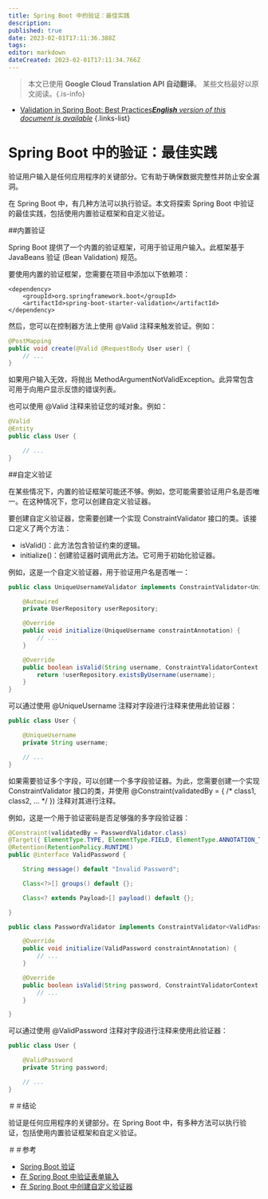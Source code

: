 ```yaml
---
title: Spring Boot 中的验证：最佳实践
description: 
published: true
date: 2023-02-01T17:11:36.388Z
tags: 
editor: markdown
dateCreated: 2023-02-01T17:11:34.766Z
---
```


> 本文已使用 **Google Cloud Translation API 自动翻译**。
某些文档最好以原文阅读。{.is-info}



- [Validation in Spring Boot: Best Practices***English** version of this document is available*](/en/Knowledge-base/Spring-Boot/validation-in-spring-boot-best-practices)
{.links-list}


# Spring Boot 中的验证：最佳实践

验证用户输入是任何应用程序的关键部分。它有助于确保数据完整性并防止安全漏洞。

在 Spring Boot 中，有几种方法可以执行验证。本文将探索 Spring Boot 中验证的最佳实践，包括使用内置验证框架和自定义验证。

##内置验证

Spring Boot 提供了一个内置的验证框架，可用于验证用户输入。此框架基于 JavaBeans 验证 (Bean Validation) 规范。

要使用内置的验证框架，您需要在项目中添加以下依赖项：

```
<dependency>
    <groupId>org.springframework.boot</groupId>
    <artifactId>spring-boot-starter-validation</artifactId>
</dependency>
```

然后，您可以在控制器方法上使用 @Valid 注释来触发验证。例如：

```java
@PostMapping
public void create(@Valid @RequestBody User user) {
    // ...
}
```

如果用户输入无效，将抛出 MethodArgumentNotValidException。此异常包含可用于向用户显示反馈的错误列表。

也可以使用 @Valid 注释来验证您的域对象。例如：

```java
@Valid
@Entity
public class User {

    // ...
}
```

##自定义验证

在某些情况下，内置的验证框架可能还不够。例如，您可能需要验证用户名是否唯一。在这种情况下，您可以创建自定义验证器。

要创建自定义验证器，您需要创建一个实现 ConstraintValidator 接口的类。该接口定义了两个方法：

- isValid()：此方法包含验证约束的逻辑。
- initialize()：创建验证器时调用此方法。它可用于初始化验证器。

例如，这是一个自定义验证器，用于验证用户名是否唯一：

```java
public class UniqueUsernameValidator implements ConstraintValidator<UniqueUsername, String> {

    @Autowired
    private UserRepository userRepository;

    @Override
    public void initialize(UniqueUsername constraintAnnotation) {
        // ...
    }

    @Override
    public boolean isValid(String username, ConstraintValidatorContext context) {
        return !userRepository.existsByUsername(username);
    }
}
```

可以通过使用 @UniqueUsername 注释对字段进行注释来使用此验证器：

```java
public class User {

    @UniqueUsername
    private String username;

    // ...
}
```

如果需要验证多个字段，可以创建一个多字段验证器。为此，您需要创建一个实现 ConstraintValidator 接口的类，并使用 @Constraint(validatedBy = { /* class1, class2, ... */ }) 注释对其进行注释。

例如，这是一个用于验证密码是否足够强的多字段验证器：

```java
@Constraint(validatedBy = PasswordValidator.class)
@Target({ ElementType.TYPE, ElementType.FIELD, ElementType.ANNOTATION_TYPE })
@Retention(RetentionPolicy.RUNTIME)
public @interface ValidPassword {

    String message() default "Invalid Password";

    Class<?>[] groups() default {};

    Class<? extends Payload>[] payload() default {};

}
```

```java
public class PasswordValidator implements ConstraintValidator<ValidPassword, String> {

    @Override
    public void initialize(ValidPassword constraintAnnotation) {
        // ...
    }

    @Override
    public boolean isValid(String password, ConstraintValidatorContext context) {
        // ...
    }

}
```

可以通过使用 @ValidPassword 注释对字段进行注释来使用此验证器：

```java
public class User {

    @ValidPassword
    private String password;

    // ...
}
```

＃＃结论

验证是任何应用程序的关键部分。在 Spring Boot 中，有多种方法可以执行验证，包括使用内置验证框架和自定义验证。

＃＃参考

- [Spring Boot 验证](https://spring.io/blog/2013/11/01/validation-in-spring-boot)
- [在 Spring Boot 中验证表单输入](https://www.baeldung.com/spring-boot-validation)
- [在 Spring Boot 中创建自定义验证器](https://www.baeldung.com/spring-boot-custom-validators)